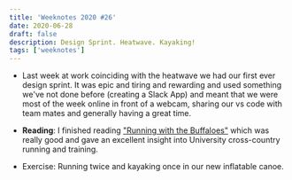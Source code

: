 ```yaml
---
title: 'Weeknotes 2020 #26'
date: 2020-06-28
draft: false
description: Design Sprint. Heatwave. Kayaking!
tags: ['weeknotes']
---
```


-   Last week at work coinciding with the heatwave we had our first ever design sprint. It was epic and tiring and rewarding and used something we've not done before (creating a Slack App) and meant that we were most of the week online in front of a webcam, sharing our vs code with team mates and generally having a great time.

*   **Reading**: I finished reading ["Running with the Buffaloes"](https://www.amazon.co.uk/dp/B004HD49Q2/ref=pe_385721_48721101_TE_M1DP) which was really good and gave an excellent insight into University cross-country running and training.

*   Exercise: Running twice and kayaking once in our new inflatable canoe.

